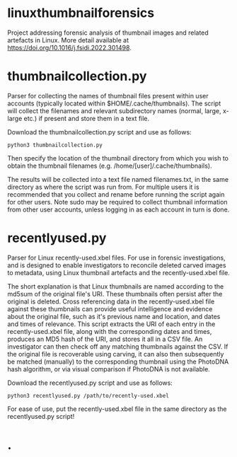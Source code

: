 # linuxthumbnailforensics

Project addressing forensic analysis of thumbnail images and related artefacts in Linux. More detail available at https://doi.org/10.1016/j.fsidi.2022.301498.

# thumbnailcollection.py

Parser for collecting the names of thumbnail files present within user accounts (typically located within $HOME/.cache/thumbnails). The script will collect the filenames and relevant subdirectory names (normal, large, x-large etc.) if present and store them in a text file.

Download the thumbnailcollection.py script and use as follows:

    python3 thumbnailcollection.py

Then specify the location of the thumbnail directory from which you wish to obtain the thumbnail filenames (e.g. /home/[user]/.cache/thumbnails).

The results will be collected into a text file named filenames.txt, in the same directory as where the script was run from. For multiple users it is recommended that you collect and rename before running the script again for other users. Note sudo may be required to collect thumbnail information from other user accounts, unless logging in as each account in turn is done.

# recentlyused.py

Parser for Linux recently-used.xbel files. For use in forensic investigations, and is designed to enable investigators to reconcile deleted carved images to metadata, using Linux thumbnail artefacts and the recently-used.xbel file. 

The short explanation is that Linux thumbnails are named according to the md5sum of the original file's URI. These thumbnails often persist after the original is deleted. Cross referencing data in the recently-used.xbel file against these thumbnails can provide useful intelligence and evidence about the original file, such as it's previous name and location, and dates and times of relevance. This script extracts the URI of each entry in the recently-used.xbel file, along with the corresponding dates and times, produces an MD5 hash of the URI, and stores it all in a CSV file. An investigator can then check off any matching thumbnails against the CSV. If the original file is recoverable using carving, it can also then subsequently be matched (manually) to the corresponding thumbnail using the PhotoDNA hash algorithm, or via visual comparison if PhotoDNA is not available.

Download the recentlyused.py script and use as follows:

    python3 recentlyused.py /path/to/recently-used.xbel

For ease of use, put the recently-used.xbel file in the same directory as the recentlyused.py script!

# .
